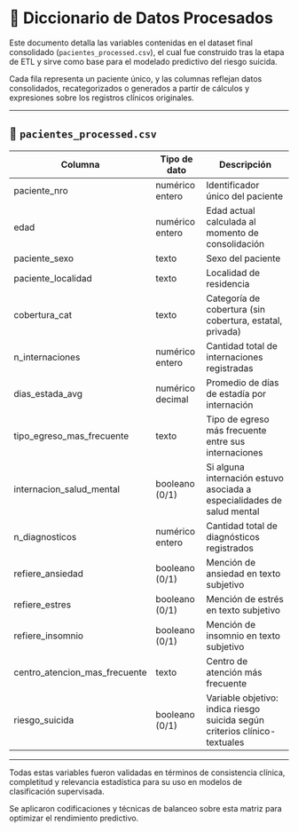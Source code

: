 # 📄 Diccionario de Datos Procesados

Este documento detalla las variables contenidas en el dataset final consolidado (`pacientes_processed.csv`), el cual fue construido tras la etapa de ETL y sirve como base para el modelado predictivo del riesgo suicida.

Cada fila representa un paciente único, y las columnas reflejan datos consolidados, recategorizados o generados a partir de cálculos y expresiones sobre los registros clínicos originales.

---

## 📑 `pacientes_processed.csv`

| Columna                         | Tipo de dato       | Descripción                                                                 |
|--------------------------------|--------------------|-----------------------------------------------------------------------------|
| paciente_nro                   | numérico entero    | Identificador único del paciente                                            |
| edad                           | numérico entero    | Edad actual calculada al momento de consolidación                          |
| paciente_sexo                  | texto              | Sexo del paciente                                                           |
| paciente_localidad             | texto              | Localidad de residencia                                                     |
| cobertura_cat                  | texto              | Categoría de cobertura (sin cobertura, estatal, privada)                   |
| n_internaciones                | numérico entero    | Cantidad total de internaciones registradas                                |
| dias_estada_avg                | numérico decimal   | Promedio de días de estadía por internación                                |
| tipo_egreso_mas_frecuente      | texto              | Tipo de egreso más frecuente entre sus internaciones                       |
| internacion_salud_mental      | booleano (0/1)     | Si alguna internación estuvo asociada a especialidades de salud mental     |
| n_diagnosticos                 | numérico entero    | Cantidad total de diagnósticos registrados                                 |
| refiere_ansiedad               | booleano (0/1)     | Mención de ansiedad en texto subjetivo                                     |
| refiere_estres                 | booleano (0/1)     | Mención de estrés en texto subjetivo                                       |
| refiere_insomnio              | booleano (0/1)     | Mención de insomnio en texto subjetivo                                     |
| centro_atencion_mas_frecuente | texto              | Centro de atención más frecuente                                            |
| riesgo_suicida                 | booleano (0/1)     | Variable objetivo: indica riesgo suicida según criterios clínico-textuales |

---

Todas estas variables fueron validadas en términos de consistencia clínica, completitud y relevancia estadística para su uso en modelos de clasificación supervisada.

Se aplicaron codificaciones y técnicas de balanceo sobre esta matriz para optimizar el rendimiento predictivo.
